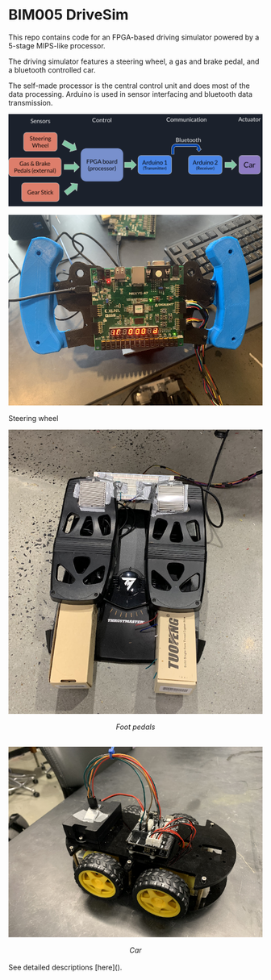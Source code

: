 # BIM005 DriveSim

This repo contains code for an FPGA-based driving simulator powered by a 5-stage MIPS-like processor.

The driving simulator features a steering wheel, a gas and brake pedal, and a bluetooth controlled car.

The self-made processor is the central control unit and does most of the data processing. Arduino is used in sensor interfacing and bluetooth data transmission.

![overview](util/project-overview.png)

<p align="center">
  <img src="util/wheel.png" />
  <p>Steering wheel</p>
</p>


![foot-pedals](util/pedals.png)

<div align="center"><i>Foot pedals</i></div>
<br>

![car](util/toy-car.png)

<div align="center"><i>Car</i></div>
<br>
See detailed descriptions [here]().